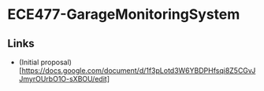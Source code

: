 # ECE477-GarageMonitoringSystem

## Links
- (Initial proposal)[https://docs.google.com/document/d/1f3pLotd3W6YBDPHfsqi8Z5CGvJJmyrOUrbO1O-sXBOU/edit]
